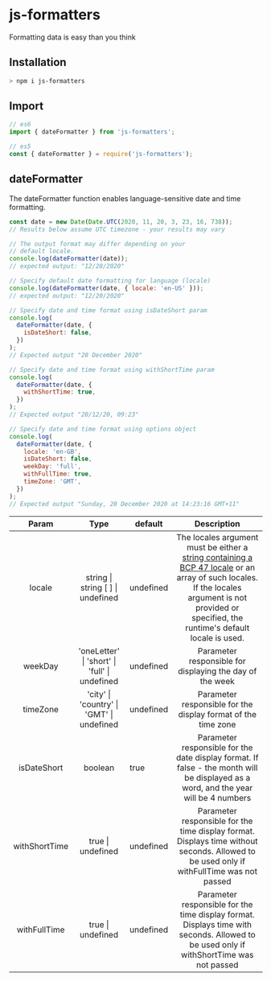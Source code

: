 # js-formatters

Formatting data is easy than you think

## Installation

```bash
> npm i js-formatters
```

## Import

```javascript
// es6
import { dateFormatter } from 'js-formatters';

// es5
const { dateFormatter } = require('js-formatters');
```

## dateFormatter

The dateFormatter function enables language-sensitive date and time formatting.

```javascript
const date = new Date(Date.UTC(2020, 11, 20, 3, 23, 16, 738));
// Results below assume UTC timezone - your results may vary

// The output format may differ depending on your
// default locale.
console.log(dateFormatter(date));
// expected output: "12/20/2020"

// Specify default date formatting for language (locale)
console.log(dateFormatter(date, { locale: 'en-US' }));
// expected output: "12/20/2020"

// Specify date and time format using isDateShort param
console.log(
  dateFormatter(date, {
    isDateShort: false,
  })
);
// Expected output "20 December 2020"

// Specify date and time format using withShortTime param
console.log(
  dateFormatter(date, {
    withShortTime: true,
  })
);
// Expected output "20/12/20, 09:23"

// Specify date and time format using options object
console.log(
  dateFormatter(date, {
    locale: 'en-GB',
    isDateShort: false,
    weekDay: 'full',
    withFullTime: true,
    timeZone: 'GMT',
  })
);
// Expected output "Sunday, 20 December 2020 at 14:23:16 GMT+11"
```

|     Param     |                     Type                      | default   |                                                                                                                    Description                                                                                                                    |
| :-----------: | :-------------------------------------------: | --------- | :-----------------------------------------------------------------------------------------------------------------------------------------------------------------------------------------------------------------------------------------------: |
|    locale     |       string \| string [ ] \| undefined       | undefined | The locales argument must be either a [string containing a BCP 47 locale](https://datatracker.ietf.org/doc/html/rfc5646) or an array of such locales. If the locales argument is not provided or specified, the runtime's default locale is used. |
|    weekDay    | 'oneLetter' \| 'short' \| 'full' \| undefined | undefined |                                                                                             Parameter responsible for displaying the day of the week                                                                                              |
|   timeZone    |   'city' \| 'country' \| 'GMT' \| undefined   | undefined |                                                                                           Parameter responsible for the display format of the time zone                                                                                           |
|  isDateShort  |                    boolean                    | true      |                                                        Parameter responsible for the date display format. If false - the month will be displayed as a word, and the year will be 4 numbers                                                        |
| withShortTime |               true \| undefined               | undefined |                                                     Parameter responsible for the time display format. Displays time without seconds. Allowed to be used only if withFullTime was not passed                                                      |
| withFullTime  |               true \| undefined               | undefined |                                                      Parameter responsible for the time display format. Displays time with seconds. Allowed to be used only if withShortTime was not passed                                                       |
